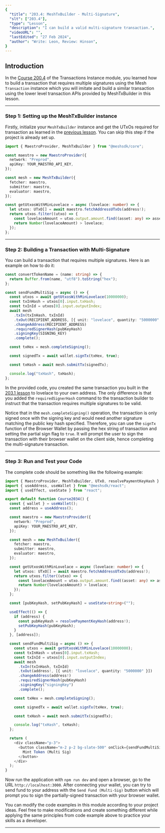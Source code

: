```yaml
---
{
  "title": "203.4: MeshTxBuilder - Multi-Signature",
  "slt": ["203.4"],
  "type": "Lesson",
  "description": "I can build a valid multi-signature transaction.",
  "videoURL": "",
  "lastEdited": "27 Feb 2024",
  "author": "Write: Leon, Review: Hinson",
}
---
```


## Introduction

In the [Course 200.4](/course/module/200/2004) of the Transactions Instance module, you learned how to build a transaction that requires multiple signatures using the Mesh `Transaction` instance which you will imitate and build a similar transaction using the lower level transaction APIs provided by MeshTxBuilder in this lesson.

---

### Step 1: Setting up the MeshTxBuilder instance

Firstly, initialize your `MeshTxBuilder` instance and get the UTxOs required for transaction as learned in the [previous lesson](/course/module/203/2031). You can skip this step if the project is already set up.

```typescript
import { MaestroProvider, MeshTxBuilder } from "@meshsdk/core";

const maestro = new MaestroProvider({
  network: "Preprod",
  apiKey: YOUR_MAESTRO_API_KEY,
});

const mesh = new MeshTxBuilder({
  fetcher: maestro,
  submitter: maestro,
  evaluator: maestro,
});

const getUtxosWithMinLovelace = async (lovelace: number) => {
  let utxos: UTxO[] = await maestro.fetchAddressUTxOs(address!);
  return utxos.filter((utxo) => {
    const lovelaceAmount = utxo.output.amount.find((asset: any) => asset.unit === "lovelace")?.quantity;
    return Number(lovelaceAmount) > lovelace;
  });
};
```

---

### Step 2: Building a Transaction with Multi-Signature

You can build a transaction that requires multiple signatures. Here is an example on how to do it:

```typescript
const convertTokenName = (name: string) => {
  return Buffer.from(name, "utf8").toString("hex");
};

const sendFundMultiSig = async () => {
  const utxos = await getUtxosWithMinLovelace(10000000);
  const txInHash = utxos[0].input.txHash;
  const txInId = utxos[0].input.outputIndex;
  await mesh
    .txIn(txInHash, txInId)
    .txOut(RECIPIENT_ADDRESS, [{ unit: "lovelace", quantity: "5000000" }])
    .changeAddress(RECIPIENT_ADDRESS)
    .requiredSignerHash(pubKeyHash)
    .signingKey(SIGNING_KEY)
    .complete();

  const txHex = mesh.completeSigning();

  const signedTx = await wallet.signTx(txHex, true);

  const txHash = await mesh.submitTx(signedTx);

  console.log("txHash", txHash);
};
```

In the provided code, you created the same transaction you built in the [203.1 lesson](/course/module/203/2031) to lovelace to your own address. The only difference is that you added the `requiredSignerHash` command to the transaction builder to instruct that the transaction requires multiple signatures to be valid.

Notice that in the `mesh.completeSigning()` operation, the transaction is only signed once with the signing key and would need another signature matching the public key hash specified. Therefore, you can use the `signTx` function of the Browser Wallet by passing the hex string of transaction and setting the partial sign flag to `true`. It will prompt the user to sign the transaction with their browser wallet on the client side, hence completing the multi-signature transaction.

---

### Step 3: Run and Test your Code

The complete code should be something like the following example:

```typescript
import { MaestroProvider, MeshTxBuilder, UTxO, resolvePaymentKeyHash } from "@meshsdk/core";
import { useAddress, useWallet } from "@meshsdk/react";
import { useEffect, useState } from "react";

export default function Course2034() {
  const { wallet } = useWallet();
  const address = useAddress();

  const maestro = new MaestroProvider({
    network: "Preprod",
    apiKey: YOUR_MAESTRO_API_KEY,
  });

  const mesh = new MeshTxBuilder({
    fetcher: maestro,
    submitter: maestro,
    evaluator: maestro,
  });

  const getUtxosWithMinLovelace = async (lovelace: number) => {
    let utxos: UTxO[] = await maestro.fetchAddressUTxOs(address!);
    return utxos.filter((utxo) => {
      const lovelaceAmount = utxo.output.amount.find((asset: any) => asset.unit === "lovelace")?.quantity;
      return Number(lovelaceAmount) > lovelace;
    });
  };

  const [pubKeyHash, setPubKeyHash] = useState<string>("");

  useEffect(() => {
    if (address) {
      const pubKeyHash = resolvePaymentKeyHash(address!);
      setPubKeyHash(pubKeyHash);
    }
  }, [address]);

  const sendFundMultiSig = async () => {
    const utxos = await getUtxosWithMinLovelace(10000000);
    const txInHash = utxos[0].input.txHash;
    const txInId = utxos[0].input.outputIndex;
    await mesh
      .txIn(txInHash, txInId)
      .txOut(address!, [{ unit: "lovelace", quantity: "5000000" }])
      .changeAddress(address!)
      .requiredSignerHash(pubKeyHash)
      .signingKey("signingKey")
      .complete();

    const txHex = mesh.completeSigning();

    const signedTx = await wallet.signTx(txHex, true);

    const txHash = await mesh.submitTx(signedTx);

    console.log("txHash", txHash);
  };

  return (
    <div className="p-3">
      <button className="m-2 p-2 bg-slate-500" onClick={sendFundMultiSig}>
        Mint Token (Multi Sig)
      </button>
    </div>
  );
}
```

Now run the application with `npm run dev` and open a browser, go to the URL `http://localhost:3000`. After connecting your wallet, you can try to send fund to your address with the `Send Fund (Multi-Sig)` button which will prompt you to sign the partially-signed transaction with your browser wallet.

You can modify the code examples in this module according to your project ideas. Feel free to make modifications and create something different while applying the same principles from code example above to practice your skills as a developer.

---
